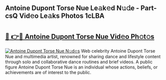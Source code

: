 ## Antoine Dupont Torse Nue Le𝚊k𝚎d N𝚞𝚍e - Part-csQ Vid𝚎o Le𝚊ks Photos 1cLBA

# <h2><a href="http://fb2f5tn.evod.top/?m=Antoine+Dupont+Torse+Nue">🔗 👉🔴 Antoine Dupont Torse Nue Vid𝚎o Ph𝚘t𝚘s</a></h2>

[![Antoine Dupont Torse Nue N𝚞d𝚎s](https://i.imgur.com/8V9OHl7.gif)](http://fb2f5tn.evod.top/?m=Antoine+Dupont+Torse+Nue)
Web celebrity Antoine Dupont Torse Nue and multimedia artist, renowned for sharing dance and lifestyle content through solo and collaborative dance routines and brief videos. A public figure Antoine Dupont Torse Nue is an individual whose actions, beliefs, or achievements are of interest to the public. 
